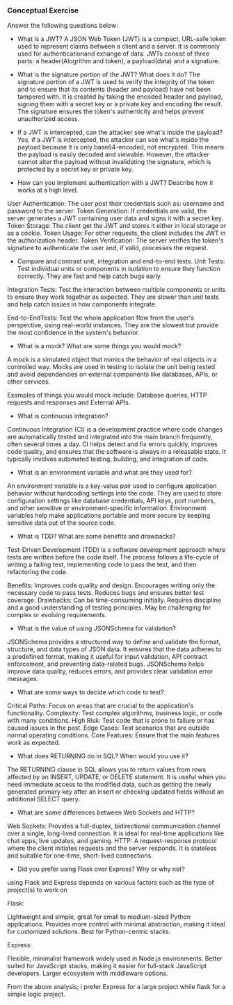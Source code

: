 ### Conceptual Exercise

Answer the following questions below:

- What is a JWT?
A JSON Web Token (JWT) is a compact, URL-safe token used to represent claims between a client and a server. It is commonly used for authenticationand exhange of data. JWTs consist of three parts: a header(Alogrithm and token), a payload(data) and a signature.

- What is the signature portion of the JWT?  What does it do?
The signature portion of a JWT is used to verify the integrity of the token and to ensure that its contents (header and payload) have not been tampered with. It is created by taking the encoded header and payload, signing them with a secret key or a private key  and encoding the result. The signature ensures the token's authenticity and helps prevent unauthorized access.


- If a JWT is intercepted, can the attacker see what's inside the payload?
Yes, if a JWT is intercepted, the attacker can see what's inside the payload because it is only base64-encoded, not encrypted. This means the payload is easily decoded and viewable. However, the attacker cannot alter the payload without invalidating the signature, which is protected by a secret key or private key.

- How can you implement authentication with a JWT?  Describe how it works at a high level.

User Authentication: The user post their credentials such as: username and password to the server.
Token Generation: If credentials are valid, the server generates a JWT containing user data and signs it with a secret key.
Token Storage: The client get the JWT and stores it either in local storage or as a cookie.
Token Usage: For other requests, the client includes the JWT in the authorization header.
Token Verification: The server verifies the token's signature to authenticate the user and, if valid, processes the request.

- Compare and contrast unit, integration and end-to-end tests.
Unit Tests: Test individual units or components in isolation to ensure they function correctly. They are fast and help catch bugs early.

Integration Tests: Test the interaction between multiple components or units to ensure they work together as expected. They are slower than unit tests and help catch issues in how components integrate.

End-to-EndTests: Test the whole application flow from the user's perspective, using real-world instances. They are the slowest but provide the most confidence in the system's behavior.


- What is a mock? What are some things you would mock?

A mock is a simulated object that mimics the behavior of real objects in a controlled way. Mocks are used in testing to isolate the unit being tested and avoid dependencies on external components like databases, APIs, or other services.

Examples of things you would mock include: Database queries, HTTP requests and responses and External APIs.

- What is continuous integration?

Continuous Integration (CI) is a development practice where code changes are automatically tested and integrated into the main branch frequently, often several times a day. CI helps detect and fix errors quickly, improves code quality, and ensures that the software is always in a releasable state. It typically involves automated testing, building, and integration of code.

- What is an environment variable and what are they used for?

An environment variable is a key-value pair used to configure application behavior without hardcoding settings into the code. They are used to store configuration settings like database credentials, API keys, port numbers, and other sensitive or environment-specific information. Environment variables help make applications portable and more secure by keeping sensitive data out of the source code.

- What is TDD? What are some benefits and drawbacks?

Test-Driven Development (TDD) is a software development approach where tests are written before the code itself. The process follows a life-cycle of writing a failing test, implementing code to pass the test, and then refactoring the code.

Benefits:
Improves code quality and design.
Encourages writing only the necessary code to pass tests.
Reduces bugs and ensures better test coverage.
Drawbacks:
Can be time-consuming initially.
Requires discipline and a good understanding of testing principles.
May be challenging for complex or evolving requirements.

- What is the value of using JSONSchema for validation?

JSONSchema provides a structured way to define and validate the format, structure, and data types of JSON data. It ensures that the data adheres to a predefined format, making it useful for input validation, API contract enforcement, and preventing data-related bugs. JSONSchema helps improve data quality, reduces errors, and provides clear validation error messages.

- What are some ways to decide which code to test?

Critical Paths: Focus on areas that are crucial to the application's functionality.
Complexity: Test complex algorithms, business logic, or code with many conditions.
High Risk: Test code that is prone to failure or has caused issues in the past.
Edge Cases: Test scenarios that are outside normal operating conditions.
Core Features: Ensure that the main features work as expected.

- What does RETURNING do in SQL? When would you use it?

The RETURNING clause in SQL allows you to return values from rows affected by an INSERT, UPDATE, or DELETE statement. It is useful when you need immediate access to the modified data, such as getting the newly generated primary key after an insert or checking updated fields without an additional SELECT query.

- What are some differences between Web Sockets and HTTP?

Web Sockets: Provides a full-duplex, bidirectional communication channel over a single, long-lived connection. It is ideal for real-time applications like chat apps, live updates, and gaming.
HTTP: A request-response protocol where the client initiates requests and the server responds. It is stateless and suitable for one-time, short-lived connections.

- Did you prefer using Flask over Express? Why or why not?

 using Flask and Express depends on various factors such as the type of project(s) to work on

Flask:

Lightweight and simple, great for small to medium-sized Python applications.
Provides more control with minimal abstraction, making it ideal for customized solutions.
Best for Python-centric stacks.

Express:

Flexible, minimalist framework widely used in Node.js environments.
Better suited for JavaScript stacks, making it easier for full-stack JavaScript developers.
Larger ecosystem with middleware options.

From the above analysis; i prefer Express for a large project while flask for a simple logic project.
